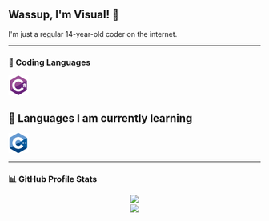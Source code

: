 ## Wassup, I'm Visual! 👋  
I'm just a regular 14-year-old coder on the internet.

---

### 🧠 Coding Languages
<a href="https://www.w3schools.com/cs/" target="_blank" rel="noreferrer">
  <img src="https://raw.githubusercontent.com/devicons/devicon/master/icons/csharp/csharp-original.svg" alt="C#" width="40" height="40" />
</a>

## 🧠 Languages I am currently learning
<a href="https://www.w3schools.com/cpp/" target="_blank" rel="noreferrer">
  <img src="https://raw.githubusercontent.com/devicons/devicon/master/icons/cplusplus/cplusplus-original.svg" alt="C++" width="40" height="40" />
</a>

---

### 📊 GitHub Profile Stats
<p align="center">
  <a href="https://github.com/anuraghazra/github-readme-stats">
    <img height="170" src="https://github-readme-stats.vercel.app/api/top-langs?username=VisualarCoder&layout=compact&langs_count=8" />
  </a>
  <br/>
  <a href="https://github.com/anuraghazra/github-readme-stats">
    <img height="180" src="https://github-readme-stats.vercel.app/api?username=VisualarCoder&show_icons=true&theme=default" />
  </a>
</p>
